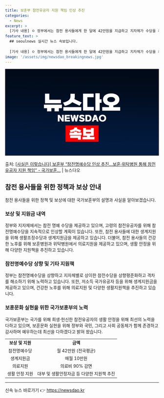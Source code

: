 ```yaml
---
title: 보훈부 참전유공자 지원 책임 인상 추진
categories:
  - News
excerpt: >
  [기사 내용] ㅇ 정부에서는 참전 용사들에게 한 달에 42만원을 지급하고 지자체가 수당을 추가 지급하지만, …
feature_text: >
  ## seoulnews 실시간 뉴스 속보입니다.

  [기사 내용] ㅇ 정부에서는 참전 용사들에게 한 달에 42만원을 지급하고 지자체가 수당을 추가 지급하지만, …
image: '/assets/img/newsdao_breakingnews.jpg'
---
```


![뉴스다오 속보](/assets/img/newsdao_breakingnews.jpg)

<p>출처: <a href="https://newsdao.kr/3185" rel="dofollow">[사실은 이렇습니다] 보훈부 “참전명예수당 인상 추진…보훈·위탁병원 통해 참전유공자 지원 책임” - 국가보훈…</a> | 뉴스다오</p>

<h2 data-ke-size="size26">참전 용사들을 위한 정책과 보상 안내</h2>
<p data-ke-size="size16">참전 용사들을 위한 정책 및 보상에 대한 국가보훈부의 설명과 사실을 알아보겠습니다.</p>

<h3><b>보상 및 지원금 내역</b></h3>
<p data-ke-size="size16">정부와 지자체에서는 참전 명예 수당을 제공하고 있으며, 고령의 참전유공자를 위해 참전명예수당을 지속적으로 인상할 계획이 있습니다. 또한, 참전 용사들에 대한 생계지원을 위해 생활조정수당과 생계지원금을 제공하고 있습니다. 더불어, 참전 용사들의 건강한 노후를 위해 보훈병원과 위탁병원에서 의료지원을 제공하고 있으며, 생활 안정을 위해 다양한 지원책을 추진하고 있습니다.</p>

<h3><b>참전명예수당 상향 및 기타 지원책</b></h3>
<p data-ke-size="size16">정부는 참전명예수당을 상향하고 지자체별로 상이한 참전수당을 상향평준화하고 격차를 해소하기 위해 노력하고 있습니다. 또한, 저소득 국가유공자 등을 위해 생계지원금을 제공하고 있으며, 건강한 노후를 위해 의료지원 및 다양한 생활지원책을 추진하고 있습니다.</p>

<h3><b>보훈문화 실현을 위한 국가보훈부의 노력</b></h3>
<p data-ke-size="size16">국가보훈부는 국가를 위해 희생·헌신한 참전유공자의 생활 안정을 위해 최선의 노력을 다하고 있으며, 보훈문화 실현을 위해 정부와 국민, 그리고 사회 공동체가 함께 존경하고 감사하며 예우하는데 최선을 다하겠다고 밝혀 왔습니다.</p>

<table>
	<tr>
		<td style="text-align: center; height: 17px;"><b>보상 및 지원</b></td>
		<td style="text-align: center; height: 17px;"><b>금액</b></td>
	</tr>
	<tr>
		<td style="text-align: center; height: 17px;">참전명예수당</td>
		<td style="text-align: center; height: 17px;">월 42만원 (전국평균)</td>
	</tr>
	<tr>
		<td style="text-align: center; height: 17px;">생계지원금</td>
		<td style="text-align: center; height: 17px;">매월 10만원</td>
	</tr>
	<tr>
		<td style="text-align: center; height: 17px;">의료지원</td>
		<td style="text-align: center; height: 17px;">의료비 90% 감면</td>
	</tr>
	<tr>
		<td style="text-align: center; height: 17px;">생활 안정 지원</td>
		<td style="text-align: center; height: 17px;">대부 및 생활안정자금 등 다양한 지원책 추진</td>
	</tr>
</table>
<hr> 

신속 뉴스 바로가기 👉 <a href="https://newsdao.kr" rel="dofollow">https://newsdao.kr</a>


